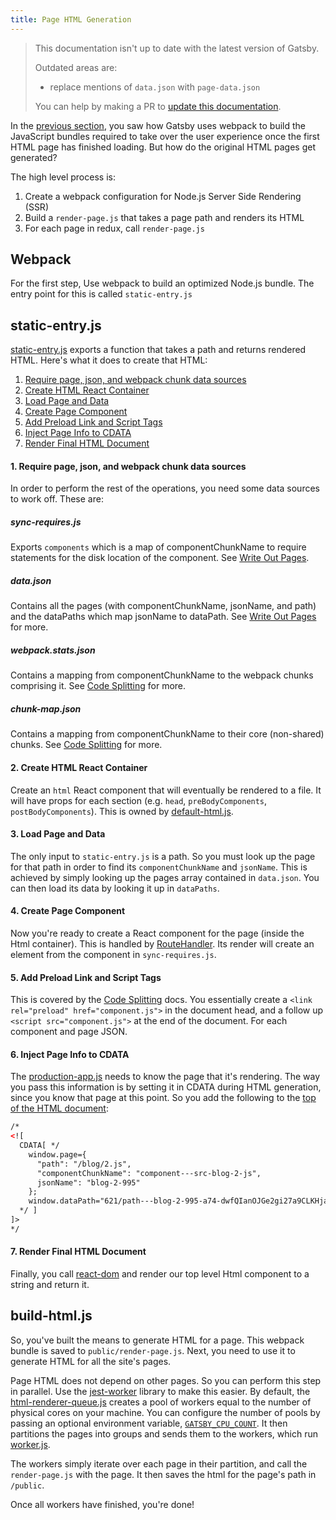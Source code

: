 ```yaml
---
title: Page HTML Generation
---
```


> This documentation isn't up to date with the latest version of Gatsby.
>
> Outdated areas are:
>
> - replace mentions of `data.json` with `page-data.json`
>
> You can help by making a PR to [update this documentation](https://github.com/gatsbyjs/gatsby/issues/14228).

In the [previous section](/docs/production-app/), you saw how Gatsby uses webpack to build the JavaScript bundles required to take over the user experience once the first HTML page has finished loading. But how do the original HTML pages get generated?

The high level process is:

1. Create a webpack configuration for Node.js Server Side Rendering (SSR)
1. Build a `render-page.js` that takes a page path and renders its HTML
1. For each page in redux, call `render-page.js`

## Webpack

For the first step, Use webpack to build an optimized Node.js bundle. The entry point for this is called `static-entry.js`

## static-entry.js

[static-entry.js](https://github.com/gatsbyjs/gatsby/blob/master/packages/gatsby/cache-dir/static-entry.js) exports a function that takes a path and returns rendered HTML. Here's what it does to create that HTML:

1. [Require page, json, and webpack chunk data sources](/docs/html-generation/#1-require-page-json-and-webpack-chunk-data-sources)
2. [Create HTML React Container](/docs/html-generation/#2-create-html-react-container)
3. [Load Page and Data](/docs/html-generation/#3-load-page-and-data)
4. [Create Page Component](/docs/html-generation/#4-create-page-component)
5. [Add Preload Link and Script Tags](/docs/html-generation/#5-add-preload-link-and-script-tags)
6. [Inject Page Info to CDATA](/docs/html-generation/#6-inject-page-info-to-cdata)
7. [Render Final HTML Document](/docs/html-generation/#7-render-final-html-document)

#### 1. Require page, json, and webpack chunk data sources

In order to perform the rest of the operations, you need some data sources to work off. These are:

##### sync-requires.js

Exports `components` which is a map of componentChunkName to require statements for the disk location of the component. See [Write Out Pages](/docs/write-pages/#sync-requiresjs).

##### data.json

Contains all the pages (with componentChunkName, jsonName, and path) and the dataPaths which map jsonName to dataPath. See [Write Out Pages](/docs/write-pages/#datajson) for more.

##### webpack.stats.json

Contains a mapping from componentChunkName to the webpack chunks comprising it. See [Code Splitting](/docs/how-code-splitting-works/#webpackstatsjson) for more.

##### chunk-map.json

Contains a mapping from componentChunkName to their core (non-shared) chunks. See [Code Splitting](/docs/how-code-splitting-works/#chunk-mapjson) for more.

#### 2. Create HTML React Container

Create an `html` React component that will eventually be rendered to a file. It will have props for each section (e.g. `head`, `preBodyComponents`, `postBodyComponents`). This is owned by [default-html.js](https://github.com/gatsbyjs/gatsby/blob/master/packages/gatsby/cache-dir/default-html.js).

#### 3. Load Page and Data

The only input to `static-entry.js` is a path. So you must look up the page for that path in order to find its `componentChunkName` and `jsonName`. This is achieved by simply looking up the pages array contained in `data.json`. You can then load its data by looking it up in `dataPaths`.

#### 4. Create Page Component

Now you're ready to create a React component for the page (inside the Html container). This is handled by [RouteHandler](https://github.com/gatsbyjs/gatsby/blob/master/packages/gatsby/cache-dir/static-entry.js#L123). Its render will create an element from the component in `sync-requires.js`.

#### 5. Add Preload Link and Script Tags

This is covered by the [Code Splitting](/docs/how-code-splitting-works/#construct-link-and-script-tags-for-current-page) docs. You essentially create a `<link rel="preload" href="component.js">` in the document head, and a follow up `<script src="component.js">` at the end of the document. For each component and page JSON.

#### 6. Inject Page Info to CDATA

The [production-app.js](/docs/production-app/#first-load) needs to know the page that it's rendering. The way you pass this information is by setting it in CDATA during HTML generation, since you know that page at this point. So you add the following to the [top of the HTML document](https://github.com/gatsbyjs/gatsby/blob/master/packages/gatsby/cache-dir/static-entry.js#L325):

```html
/*
<![
  CDATA[ */
    window.page={
      "path": "/blog/2.js",
      "componentChunkName": "component---src-blog-2-js",
      jsonName": "blog-2-995"
    };
    window.dataPath="621/path---blog-2-995-a74-dwfQIanOJGe2gi27a9CLKHjamc";
  */ ]
]>
*/
```

#### 7. Render Final HTML Document

Finally, you call [react-dom](https://reactjs.org/docs/react-dom.html) and render our top level Html component to a string and return it.

## build-html.js

So, you've built the means to generate HTML for a page. This webpack bundle is saved to `public/render-page.js`. Next, you need to use it to generate HTML for all the site's pages.

Page HTML does not depend on other pages. So you can perform this step in parallel. Use the [jest-worker](https://github.com/facebook/jest/tree/master/packages/jest-worker) library to make this easier. By default, the [html-renderer-queue.js](https://github.com/gatsbyjs/gatsby/blob/master/packages/gatsby/src/utils/html-renderer-queue.js) creates a pool of workers equal to the number of physical cores on your machine. You can configure the number of pools by passing an optional environment variable, [`GATSBY_CPU_COUNT`](/docs/multi-core-builds). It then partitions the pages into groups and sends them to the workers, which run [worker.js](https://github.com/gatsbyjs/gatsby/blob/master/packages/gatsby/src/utils/worker.js).

The workers simply iterate over each page in their partition, and call the `render-page.js` with the page. It then saves the html for the page's path in `/public`.

Once all workers have finished, you're done!
